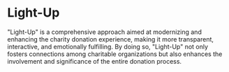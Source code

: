 # Light-Up
"Light-Up" is a comprehensive approach aimed at modernizing and enhancing the charity donation experience, making it more transparent, interactive, and emotionally fulfilling. By doing so, "Light-Up" not only fosters connections among charitable organizations but also enhances the involvement and significance of the entire donation process.
